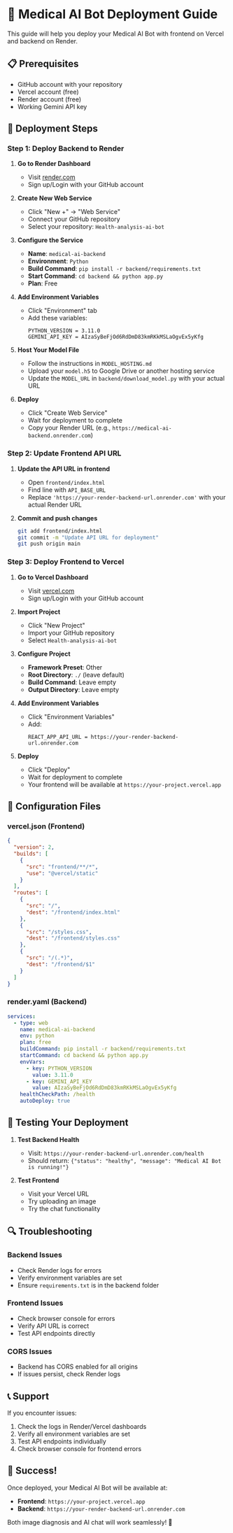 # 🚀 Medical AI Bot Deployment Guide

This guide will help you deploy your Medical AI Bot with frontend on Vercel and backend on Render.

## 📋 Prerequisites

- GitHub account with your repository
- Vercel account (free)
- Render account (free)
- Working Gemini API key

## 🎯 Deployment Steps

### **Step 1: Deploy Backend to Render**

1. **Go to Render Dashboard**
   - Visit [render.com](https://render.com)
   - Sign up/Login with your GitHub account

2. **Create New Web Service**
   - Click "New +" → "Web Service"
   - Connect your GitHub repository
   - Select your repository: `Health-analysis-ai-bot`

3. **Configure the Service**
   - **Name**: `medical-ai-backend`
   - **Environment**: `Python`
   - **Build Command**: `pip install -r backend/requirements.txt`
   - **Start Command**: `cd backend && python app.py`
   - **Plan**: Free

4. **Add Environment Variables**
   - Click "Environment" tab
   - Add these variables:
     ```
     PYTHON_VERSION = 3.11.0
     GEMINI_API_KEY = AIzaSyBeFjOd6RdDmD83kmRKkMSLaOgvEx5yKfg
     ```

5. **Host Your Model File**
   - Follow the instructions in `MODEL_HOSTING.md`
   - Upload your `model.h5` to Google Drive or another hosting service
   - Update the `MODEL_URL` in `backend/download_model.py` with your actual URL

5. **Deploy**
   - Click "Create Web Service"
   - Wait for deployment to complete
   - Copy your Render URL (e.g., `https://medical-ai-backend.onrender.com`)

### **Step 2: Update Frontend API URL**

1. **Update the API URL in frontend**
   - Open `frontend/index.html`
   - Find line with `API_BASE_URL`
   - Replace `'https://your-render-backend-url.onrender.com'` with your actual Render URL

2. **Commit and push changes**
   ```bash
   git add frontend/index.html
   git commit -m "Update API URL for deployment"
   git push origin main
   ```

### **Step 3: Deploy Frontend to Vercel**

1. **Go to Vercel Dashboard**
   - Visit [vercel.com](https://vercel.com)
   - Sign up/Login with your GitHub account

2. **Import Project**
   - Click "New Project"
   - Import your GitHub repository
   - Select `Health-analysis-ai-bot`

3. **Configure Project**
   - **Framework Preset**: Other
   - **Root Directory**: `./` (leave default)
   - **Build Command**: Leave empty
   - **Output Directory**: Leave empty

4. **Add Environment Variables**
   - Click "Environment Variables"
   - Add:
     ```
     REACT_APP_API_URL = https://your-render-backend-url.onrender.com
     ```

5. **Deploy**
   - Click "Deploy"
   - Wait for deployment to complete
   - Your frontend will be available at `https://your-project.vercel.app`

## 🔧 Configuration Files

### **vercel.json** (Frontend)
```json
{
  "version": 2,
  "builds": [
    {
      "src": "frontend/**/*",
      "use": "@vercel/static"
    }
  ],
  "routes": [
    {
      "src": "/",
      "dest": "/frontend/index.html"
    },
    {
      "src": "/styles.css",
      "dest": "/frontend/styles.css"
    },
    {
      "src": "/(.*)",
      "dest": "/frontend/$1"
    }
  ]
}
```

### **render.yaml** (Backend)
```yaml
services:
  - type: web
    name: medical-ai-backend
    env: python
    plan: free
    buildCommand: pip install -r backend/requirements.txt
    startCommand: cd backend && python app.py
    envVars:
      - key: PYTHON_VERSION
        value: 3.11.0
      - key: GEMINI_API_KEY
        value: AIzaSyBeFjOd6RdDmD83kmRKkMSLaOgvEx5yKfg
    healthCheckPath: /health
    autoDeploy: true
```

## 🧪 Testing Your Deployment

1. **Test Backend Health**
   - Visit: `https://your-render-backend-url.onrender.com/health`
   - Should return: `{"status": "healthy", "message": "Medical AI Bot is running!"}`

2. **Test Frontend**
   - Visit your Vercel URL
   - Try uploading an image
   - Try the chat functionality

## 🔍 Troubleshooting

### **Backend Issues**
- Check Render logs for errors
- Verify environment variables are set
- Ensure `requirements.txt` is in the backend folder

### **Frontend Issues**
- Check browser console for errors
- Verify API URL is correct
- Test API endpoints directly

### **CORS Issues**
- Backend has CORS enabled for all origins
- If issues persist, check Render logs

## 📞 Support

If you encounter issues:
1. Check the logs in Render/Vercel dashboards
2. Verify all environment variables are set
3. Test API endpoints individually
4. Check browser console for frontend errors

## 🎉 Success!

Once deployed, your Medical AI Bot will be available at:
- **Frontend**: `https://your-project.vercel.app`
- **Backend**: `https://your-render-backend-url.onrender.com`

Both image diagnosis and AI chat will work seamlessly! 🚀 